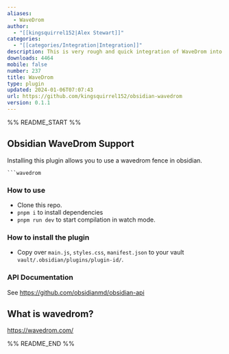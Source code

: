 ```yaml
---
aliases:
  - WaveDrom
author:
  - "[[kingsquirrel152|Alex Stewart]]"
categories:
  - "[[categories/Integration|Integration]]"
description: This is very rough and quick integration of WaveDrom into obsidian
downloads: 4464
mobile: false
number: 237
title: WaveDrom
type: plugin
updated: 2024-01-06T07:07:43
url: https://github.com/kingsquirrel152/obsidian-wavedrom
version: 0.1.1
---
```


%% README_START %%

## Obsidian WaveDrom Support

Installing this plugin allows you to use a wavedrom fence in obsidian.

```
```wavedrom
```

### How to use

- Clone this repo.
- `pnpm i` to install dependencies
- `pnpm run dev` to start compilation in watch mode.

### How to install the plugin

- Copy over `main.js`, `styles.css`, `manifest.json` to your vault `vault/.obsidian/plugins/plugin-id/`.

### API Documentation

See https://github.com/obsidianmd/obsidian-api

## What is wavedrom?
https://wavedrom.com/




%% README_END %%
